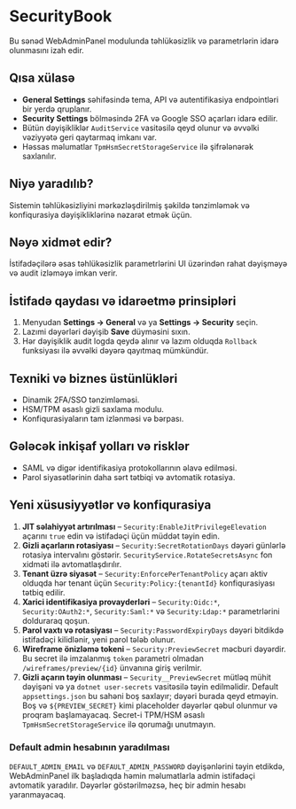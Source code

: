 # SecurityBook

Bu sənəd WebAdminPanel modulunda təhlükəsizlik və parametrlərin idarə olunmasını izah edir.

## Qısa xülasə
- **General Settings** səhifəsində tema, API və autentifikasiya endpointləri bir yerdə qruplanır.
- **Security Settings** bölməsində 2FA və Google SSO açarları idarə edilir.
- Bütün dəyişikliklər `AuditService` vasitəsilə qeyd olunur və əvvəlki vəziyyətə geri qaytarmaq imkanı var.
- Həssas məlumatlar `TpmHsmSecretStorageService` ilə şifrələnərək saxlanılır.

## Niyə yaradılıb?
Sistemin təhlükəsizliyini mərkəzləşdirilmiş şəkildə tənzimləmək və konfiqurasiya dəyişikliklərinə nəzarət etmək üçün.

## Nəyə xidmət edir?
İstifadəçilərə əsas təhlükəsizlik parametrlərini UI üzərindən rahat dəyişməyə və audit izləməyə imkan verir.

## İstifadə qaydası və idarəetmə prinsipləri
1. Menyudan **Settings → General** və ya **Settings → Security** seçin.
2. Lazımi dəyərləri dəyişib **Save** düyməsini sıxın.
3. Hər dəyişiklik audit logda qeydə alınır və lazım olduqda `Rollback` funksiyası ilə əvvəlki dəyərə qayıtmaq mümkündür.

## Texniki və biznes üstünlükləri
- Dinamik 2FA/SSO tənzimləməsi.
- HSM/TPM əsaslı gizli saxlama modulu.
- Konfiqurasiyaların tam izlənməsi və bərpası.

## Gələcək inkişaf yolları və risklər
- SAML və digər identifikasiya protokollarının əlavə edilməsi.
- Parol siyasətlərinin daha sərt tətbiqi və avtomatik rotasiya.

## Yeni xüsusiyyətlər və konfiqurasiya
1. **JIT səlahiyyət artırılması** – `Security:EnableJitPrivilegeElevation` açarını `true` edin və istifadəçi üçün müddət təyin edin.
2. **Gizli açarların rotasiyası** – `Security:SecretRotationDays` dəyəri günlərlə rotasiya intervalını göstərir. `SecurityService.RotateSecretsAsync` fon xidməti ilə avtomatlaşdırılır.
3. **Tenant üzrə siyasət** – `Security:EnforcePerTenantPolicy` açarı aktiv olduqda hər tenant üçün `Security:Policy:{tenantId}` konfiqurasiyası tətbiq edilir.
4. **Xarici identifikasiya provayderləri** – `Security:Oidc:*`, `Security:OAuth2:*`, `Security:Saml:*` və `Security:Ldap:*` parametrlərini dolduraraq qoşun.
5. **Parol vaxtı və rotasiyası** – `Security:PasswordExpiryDays` dəyəri bitdikdə istifadəçi kilidlənir, yeni parol tələb olunur.
6. **Wireframe önizləmə tokeni** – `Security:PreviewSecret` məcburi dəyərdir. Bu
   secret ilə imzalanmış `token` parametri olmadan `/wireframes/preview/{id}`
   ünvanına giriş verilmir.
7. **Gizli açarın təyin olunması** – `Security__PreviewSecret` mütləq mühit
   dəyişəni və ya `dotnet user-secrets` vasitəsilə təyin edilməlidir. Default
   `appsettings.json` bu sahəni boş saxlayır; dəyəri burada qeyd etməyin. Boş və
   `${PREVIEW_SECRET}` kimi placeholder dəyərlər qəbul olunmur və proqram
   başlamayacaq. Secret-i TPM/HSM əsaslı `TpmHsmSecretStorageService` ilə
   qorumağı unutmayın.

### Default admin hesabının yaradılması
`DEFAULT_ADMIN_EMAIL` və `DEFAULT_ADMIN_PASSWORD` dəyişənlərini təyin etdikdə, WebAdminPanel ilk başladıqda həmin məlumatlarla admin istifadəçi avtomatik yaradılır.
Dəyərlər göstərilməzsə, heç bir admin hesabı yaranmayacaq.

